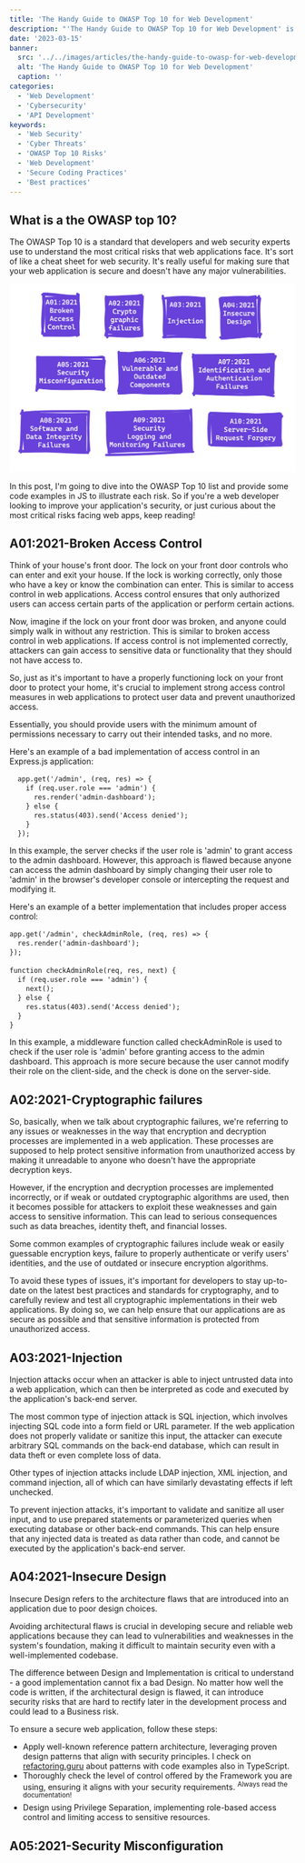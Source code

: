 ```yaml
---
title: 'The Handy Guide to OWASP Top 10 for Web Development'
description: "'The Handy Guide to OWASP Top 10 for Web Development' is a comprehensive resource made by me for developers looking to secure their web applications against the most common security threats. This guide covers the top 10 vulnerabilities identified by OWASP, providing simple explanations and practical tips for mitigating each risk. Whether you're a seasoned developer or just starting out, this guide will help you build more secure web applications and protect your users data."
date: '2023-03-15'
banner:
  src: '../../images/articles/the-handy-guide-to-owasp-for-web-development/the-handy-guide-to-owasp-for-web-development.png'
  alt: 'The Handy Guide to OWASP Top 10 for Web Development'
  caption: ''
categories:
  - 'Web Development'
  - 'Cybersecurity'
  - 'API Development'
keywords:
  - 'Web Security'
  - 'Cyber Threats'
  - 'OWASP Top 10 Risks'
  - 'Web Development'
  - 'Secure Coding Practices'
  - 'Best practices'
---
```


## What is a the OWASP top 10?

The OWASP Top 10 is a standard that developers and web security experts use to understand the most critical risks that web applications face. It's sort of like a cheat sheet for web security. It's really useful for making sure that your web application is secure and doesn't have any major vulnerabilities.

<img src="../../images/articles/the-handy-guide-to-owasp-for-web-development/TOP-10-Web-Application-Security-Risk.png">

In this post, I'm going to dive into the OWASP Top 10 list and provide some code examples in JS to illustrate each risk. So if you're a web developer looking to improve your application's security, or just curious about the most critical risks facing web apps, keep reading!

## A01:2021-Broken Access Control

Think of your house's front door. The lock on your front door controls who can enter and exit your house. If the lock is working correctly, only those who have a key or know the combination can enter. This is similar to access control in web applications. Access control ensures that only authorized users can access certain parts of the application or perform certain actions.

Now, imagine if the lock on your front door was broken, and anyone could simply walk in without any restriction. This is similar to broken access control in web applications. If access control is not implemented correctly, attackers can gain access to sensitive data or functionality that they should not have access to.

So, just as it's important to have a properly functioning lock on your front door to protect your home, it's crucial to implement strong access control measures in web applications to protect user data and prevent unauthorized access.

Essentially, you should provide users with the minimum amount of permissions necessary to carry out their intended tasks, and no more.

Here's an example of a bad implementation of access control in an Express.js application:

```JS
  app.get('/admin', (req, res) => {
    if (req.user.role === 'admin') {
      res.render('admin-dashboard');
    } else {
      res.status(403).send('Access denied');
    }
  });
```

In this example, the server checks if the user role is 'admin' to grant access to the admin dashboard. However, this approach is flawed because anyone can access the admin dashboard by simply changing their user role to 'admin' in the browser's developer console or intercepting the request and modifying it.

Here's an example of a better implementation that includes proper access control:

```JS
app.get('/admin', checkAdminRole, (req, res) => {
  res.render('admin-dashboard');
});

function checkAdminRole(req, res, next) {
  if (req.user.role === 'admin') {
    next();
  } else {
    res.status(403).send('Access denied');
  }
}
```

In this example, a middleware function called checkAdminRole is used to check if the user role is 'admin' before granting access to the admin dashboard. This approach is more secure because the user cannot modify their role on the client-side, and the check is done on the server-side.

## A02:2021-Cryptographic failures

So, basically, when we talk about cryptographic failures, we're referring to any issues or weaknesses in the way that encryption and decryption processes are implemented in a web application. These processes are supposed to help protect sensitive information from unauthorized access by making it unreadable to anyone who doesn't have the appropriate decryption keys.

However, if the encryption and decryption processes are implemented incorrectly, or if weak or outdated cryptographic algorithms are used, then it becomes possible for attackers to exploit these weaknesses and gain access to sensitive information. This can lead to serious consequences such as data breaches, identity theft, and financial losses.

Some common examples of cryptographic failures include weak or easily guessable encryption keys, failure to properly authenticate or verify users' identities, and the use of outdated or insecure encryption algorithms.

To avoid these types of issues, it's important for developers to stay up-to-date on the latest best practices and standards for cryptography, and to carefully review and test all cryptographic implementations in their web applications. By doing so, we can help ensure that our applications are as secure as possible and that sensitive information is protected from unauthorized access.

## A03:2021-Injection

Injection attacks occur when an attacker is able to inject untrusted data into a web application, which can then be interpreted as code and executed by the application's back-end server.

The most common type of injection attack is SQL injection, which involves injecting SQL code into a form field or URL parameter. If the web application does not properly validate or sanitize this input, the attacker can execute arbitrary SQL commands on the back-end database, which can result in data theft or even complete loss of data.

Other types of injection attacks include LDAP injection, XML injection, and command injection, all of which can have similarly devastating effects if left unchecked.

To prevent injection attacks, it's important to validate and sanitize all user input, and to use prepared statements or parameterized queries when executing database or other back-end commands. This can help ensure that any injected data is treated as data rather than code, and cannot be executed by the application's back-end server.

## A04:2021-Insecure Design

Insecure Design refers to the architecture flaws that are introduced into an application due to poor design choices.

Avoiding architectural flaws is crucial in developing secure and reliable web applications because they can lead to vulnerabilities and weaknesses in the system's foundation, making it difficult to maintain security even with a well-implemented codebase.

The difference between Design and Implementation is critical to understand - a good implementation cannot fix a bad Design. No matter how well the code is written, if the architectural design is flawed, it can introduce security risks that are hard to rectify later in the development process and could lead to a Business risk.

To ensure a secure web application, follow these steps:

- Apply well-known reference pattern architecture, leveraging proven design patterns that align with security principles. I check on <a href="https://refactoring.guru/design-patterns/catalog" target="_blank">refactoring.guru</a> about patterns with code examples also in TypeScript.
- Thoroughly check the level of control offered by the Framework you are using, ensuring it aligns with your security requirements. <sup>Always read the documentation!</sup>
- Design using Privilege Separation, implementing role-based access control and limiting access to sensitive resources.

## A05:2021-Security Misconfiguration
